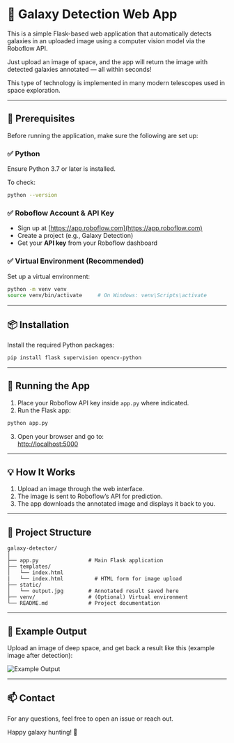 # 🌌 Galaxy Detection Web App

This is a simple Flask-based web application that automatically detects galaxies in an uploaded image using a computer vision model via the Roboflow API.

Just upload an image of space, and the app will return the image with detected galaxies annotated — all within seconds!

This type of technology is implemented in many modern telescopes used in space exploration.

---

## 🔧 Prerequisites

Before running the application, make sure the following are set up:

### ✅ Python
Ensure Python 3.7 or later is installed.

To check:
```bash
python --version
```

### ✅ Roboflow Account & API Key
- Sign up at [https://app.roboflow.com](https://app.roboflow.com)
- Create a project (e.g., Galaxy Detection)
- Get your **API key** from your Roboflow dashboard

### ✅ Virtual Environment (Recommended)
Set up a virtual environment:
```bash
python -m venv venv
source venv/bin/activate     # On Windows: venv\Scripts\activate
```

---

## 📦 Installation

Install the required Python packages:
```bash
pip install flask supervision opencv-python
```

---

## 🚀 Running the App

1. Place your Roboflow API key inside `app.py` where indicated.
2. Run the Flask app:
```bash
python app.py
```
3. Open your browser and go to:  
[http://localhost:5000](http://localhost:5000)

---

## 💡 How It Works

1. Upload an image through the web interface.
2. The image is sent to Roboflow’s API for prediction.
3. The app downloads the annotated image and displays it back to you.

---

## 📂 Project Structure

```
galaxy-detector/
│
├── app.py                # Main Flask application
├── templates/
│   └── index.html
|   └── index.html          # HTML form for image upload
├── static/
│   └── output.jpg        # Annotated result saved here
├── venv/                 # (Optional) Virtual environment
└── README.md             # Project documentation
```

---

## 📸 Example Output

Upload an image of deep space, and get back a result like this (example image after detection):

![Example Output](static/output.jpg)

---

## 📫 Contact

For any questions, feel free to open an issue or reach out.

Happy galaxy hunting! 🚀
